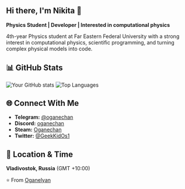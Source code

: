 ## Hi there, I'm Nikita 👋

**Physics Student | Developer | Interested in computational physics**

4th-year Physics student at Far Eastern Federal University with a strong interest in computational physics, scientific programming, and turning complex physical models into code.

## 📊 GitHub Stats

![Your GitHub stats](https://github-readme-stats.vercel.app/api?username=yourusername&show_icons=true&theme=radical)
![Top Languages](https://github-readme-stats.vercel.app/api/top-langs/?username=yourusername&layout=compact&theme=radical)

## 🌐 Connect With Me

- **Telegram:** [@oganechan](https://t.me/oganechan)
- **Discord:** [oganechan](https://discordapp.com/users/424810988370395136)
- **Steam:** [Oganechan](https://steamcommunity.com/profiles/76561198357139489)
- **Twitter:** [@GeekKidOs1](https://twitter.com/GeekKidOs1)

## 📍 Location & Time

**Vladivostok, Russia** (GMT +10:00)

⭐️ From [Oganelyan](https://github.com/Oganelyan)
